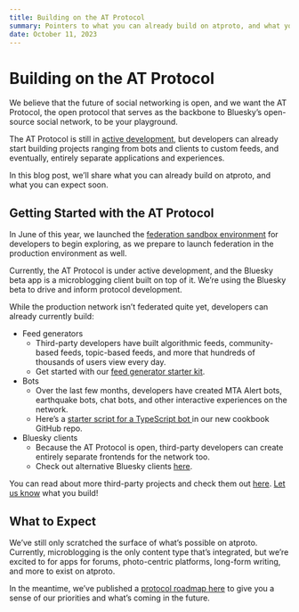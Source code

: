 ```yaml
---
title: Building on the AT Protocol
summary: Pointers to what you can already build on atproto, and what you can expect soon.
date: October 11, 2023
---
```


# Building on the AT Protocol

We believe that the future of social networking is open, and we want the AT Protocol, the open protocol that serves as the backbone to Bluesky’s open-source social network, to be your playground.

The AT Protocol is still in [active development](https://github.com/bluesky-social/atproto), but developers can already start building projects ranging from bots and clients to custom feeds, and eventually, entirely separate applications and experiences.

In this blog post, we’ll share what you can already build on atproto, and what you can expect soon.

## Getting Started with the AT Protocol

In June of this year, we launched the [federation sandbox environment](https://atproto.com/blog/federation-developer-sandbox) for developers to begin exploring, as we prepare to launch federation in the production environment as well.

Currently, the AT Protocol is under active development, and the Bluesky beta app is a microblogging client built on top of it. We’re using the Bluesky beta to drive and inform protocol development.

While the production network isn’t federated quite yet, developers can already currently build:

* Feed generators
    * Third-party developers have built algorithmic feeds, community-based feeds, topic-based feeds, and more that hundreds of thousands of users view every day.
    * Get started with our [feed generator starter kit](https://github.com/bluesky-social/feed-generator).
* Bots
    * Over the last few months, developers have created MTA Alert bots, earthquake bots, chat bots, and other interactive experiences on the network.
    * Here’s a [starter script for a TypeScript bot ](https://github.com/bluesky-social/cookbook/tree/main/ts-bot)in our new cookbook GitHub repo.
* Bluesky clients
    * Because the AT Protocol is open, third-party developers can create entirely separate frontends for the network too.
    * Check out alternative Bluesky clients [here](https://atproto.com/community/projects#clients).

You can read about more third-party projects and check them out [here](https://atproto.com/community/projects). [Let us know](https://atproto.com/community/projects#submit-your-project) what you build!

## What to Expect

We’ve still only scratched the surface of what’s possible on atproto. Currently, microblogging is the only content type that’s integrated, but we’re excited to for apps for forums, photo-centric platforms, long-form writing, and more to exist on atproto.

In the meantime, we’ve published a [protocol roadmap here](/blog/2023-protocol-roadmap) to give you a sense of our priorities and what’s coming in the future.
